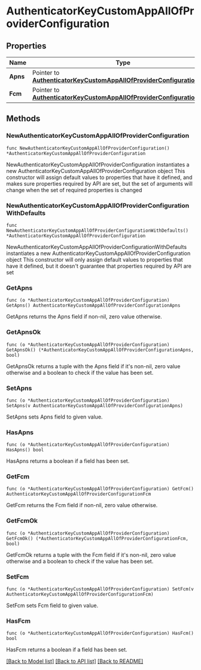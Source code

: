 # AuthenticatorKeyCustomAppAllOfProviderConfiguration

## Properties

Name | Type | Description | Notes
------------ | ------------- | ------------- | -------------
**Apns** | Pointer to [**AuthenticatorKeyCustomAppAllOfProviderConfigurationApns**](AuthenticatorKeyCustomAppAllOfProviderConfigurationApns.md) |  | [optional] 
**Fcm** | Pointer to [**AuthenticatorKeyCustomAppAllOfProviderConfigurationFcm**](AuthenticatorKeyCustomAppAllOfProviderConfigurationFcm.md) |  | [optional] 

## Methods

### NewAuthenticatorKeyCustomAppAllOfProviderConfiguration

`func NewAuthenticatorKeyCustomAppAllOfProviderConfiguration() *AuthenticatorKeyCustomAppAllOfProviderConfiguration`

NewAuthenticatorKeyCustomAppAllOfProviderConfiguration instantiates a new AuthenticatorKeyCustomAppAllOfProviderConfiguration object
This constructor will assign default values to properties that have it defined,
and makes sure properties required by API are set, but the set of arguments
will change when the set of required properties is changed

### NewAuthenticatorKeyCustomAppAllOfProviderConfigurationWithDefaults

`func NewAuthenticatorKeyCustomAppAllOfProviderConfigurationWithDefaults() *AuthenticatorKeyCustomAppAllOfProviderConfiguration`

NewAuthenticatorKeyCustomAppAllOfProviderConfigurationWithDefaults instantiates a new AuthenticatorKeyCustomAppAllOfProviderConfiguration object
This constructor will only assign default values to properties that have it defined,
but it doesn't guarantee that properties required by API are set

### GetApns

`func (o *AuthenticatorKeyCustomAppAllOfProviderConfiguration) GetApns() AuthenticatorKeyCustomAppAllOfProviderConfigurationApns`

GetApns returns the Apns field if non-nil, zero value otherwise.

### GetApnsOk

`func (o *AuthenticatorKeyCustomAppAllOfProviderConfiguration) GetApnsOk() (*AuthenticatorKeyCustomAppAllOfProviderConfigurationApns, bool)`

GetApnsOk returns a tuple with the Apns field if it's non-nil, zero value otherwise
and a boolean to check if the value has been set.

### SetApns

`func (o *AuthenticatorKeyCustomAppAllOfProviderConfiguration) SetApns(v AuthenticatorKeyCustomAppAllOfProviderConfigurationApns)`

SetApns sets Apns field to given value.

### HasApns

`func (o *AuthenticatorKeyCustomAppAllOfProviderConfiguration) HasApns() bool`

HasApns returns a boolean if a field has been set.

### GetFcm

`func (o *AuthenticatorKeyCustomAppAllOfProviderConfiguration) GetFcm() AuthenticatorKeyCustomAppAllOfProviderConfigurationFcm`

GetFcm returns the Fcm field if non-nil, zero value otherwise.

### GetFcmOk

`func (o *AuthenticatorKeyCustomAppAllOfProviderConfiguration) GetFcmOk() (*AuthenticatorKeyCustomAppAllOfProviderConfigurationFcm, bool)`

GetFcmOk returns a tuple with the Fcm field if it's non-nil, zero value otherwise
and a boolean to check if the value has been set.

### SetFcm

`func (o *AuthenticatorKeyCustomAppAllOfProviderConfiguration) SetFcm(v AuthenticatorKeyCustomAppAllOfProviderConfigurationFcm)`

SetFcm sets Fcm field to given value.

### HasFcm

`func (o *AuthenticatorKeyCustomAppAllOfProviderConfiguration) HasFcm() bool`

HasFcm returns a boolean if a field has been set.


[[Back to Model list]](../README.md#documentation-for-models) [[Back to API list]](../README.md#documentation-for-api-endpoints) [[Back to README]](../README.md)


